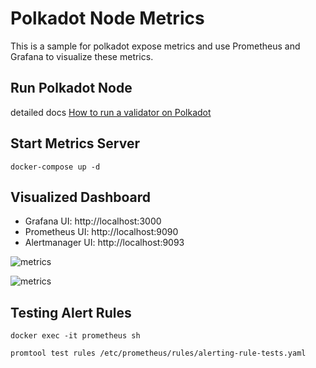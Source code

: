 # Polkadot Node Metrics
This is a sample for polkadot expose metrics and use Prometheus and Grafana
to visualize these metrics.

## Run Polkadot Node
detailed docs [How to run a validator on Polkadot](https://wiki.polkadot.network/docs/en/maintain-guides-how-to-validate-polkadot)

## Start Metrics Server
```
docker-compose up -d
```

## Visualized Dashboard
- Grafana UI: http://localhost:3000
- Prometheus UI: http://localhost:9090
- Alertmanager UI: http://localhost:9093

![metrics](https://grafana.com/api/dashboards/12425/images/8296/image)

![metrics](https://grafana.com/api/dashboards/12425/images/8297/image)

## Testing Alert Rules
```
docker exec -it prometheus sh

promtool test rules /etc/prometheus/rules/alerting-rule-tests.yaml
```
